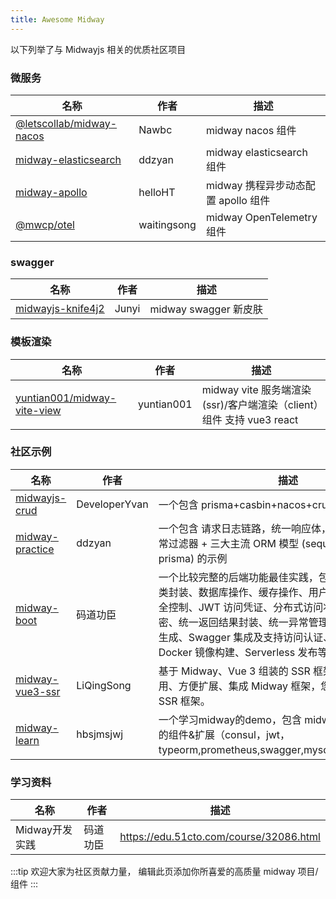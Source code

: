 ```yaml
---
title: Awesome Midway
---
```


以下列举了与 Midwayjs 相关的优质社区项目

### 微服务

| 名称                                                 | 作者        | 描述                                |
| ---------------------------------------------------- | ----------- | ----------------------------------- |
| [@letscollab/midway-nacos][@letscollab/midway-nacos] | Nawbc       | midway nacos 组件                   |
| [midway-elasticsearch][midway-elasticsearch]         | ddzyan      | midway elasticsearch 组件           |
| [midway-apollo][midway-apollo]                       | helloHT     | midway 携程异步动态配置 apollo 组件 |
| [@mwcp/otel][@mwcp/otel]                             | waitingsong | midway OpenTelemetry 组件           |

### swagger

| 名称                                   | 作者  | 描述                  |
| -------------------------------------- | ----- | --------------------- |
| [midwayjs-knife4j2][midwayjs-knife4j2] | Junyi | midway swagger 新皮肤 |

### 模板渲染

| 名称                                                       | 作者       | 描述                                                                 |
| ---------------------------------------------------------- | ---------- | -------------------------------------------------------------------- |
| [yuntian001/midway-vite-view][yuntian001/midway-vite-view] | yuntian001 | midway vite 服务端渲染(ssr)/客户端渲染（client）组件 支持 vue3 react |

### 社区示例

| 名称                               | 作者          | 描述                                                                                                                                                                                                                                                                                         |
| ---------------------------------- | ------------- | -------------------------------------------------------------------------------------------------------------------------------------------------------------------------------------------------------------------------------------------------------------------------------------------- |
| [midwayjs-crud][midwayjs-crud]     | DeveloperYvan | 一个包含 prisma+casbin+nacos+crud 的示例                                                                                                                                                                                                                                                     |
| [midway-practice][midway-practice] | ddzyan        | 一个包含 请求日志链路，统一响应体，统一异常处理，异常过滤器 + 三大主流 ORM 模型 (sequelize，typeORM，prisma) 的示例                                                                                                                                                                          |
| [midway-boot][midway-boot]         | 码道功臣      | 一个比较完整的后端功能最佳实践，包含：增删改查及基类封装、数据库操作、缓存操作、用户安全认证及访问安全控制、JWT 访问凭证、分布式访问状态管理、密码加解密、统一返回结果封装、统一异常管理、Snowflake 主键生成、Swagger 集成及支持访问认证、环境变量的使用、Docker 镜像构建、Serverless 发布等 |
| [midway-vue3-ssr][midway-vue3-ssr] | LiQingSong    | 基于 Midway、Vue 3 组装的 SSR 框架，简单、易学易用、方便扩展、集成 Midway 框架，您一直想要的 Vue SSR 框架。                                                                                                                                                                                  |
| [midway-learn][midway-learn]       | hbsjmsjwj     | 一个学习midway的demo，包含 midway3 + egg + 官方的组件&扩展（consul，jwt，typeorm,prometheus,swagger,mysql2,grpc,rabbitmq）                                                                                                                                                                   |

### 学习资料

| 名称           | 作者     | 描述                                    |
| -------------- | -------- | --------------------------------------- |
| Midway开发实践 | 码道功臣 | https://edu.51cto.com/course/32086.html |


:::tip
欢迎大家为社区贡献力量， 编辑此页添加你所喜爱的高质量 midway 项目/组件
:::


[midway-elasticsearch]: https://github.com/ddzyan/midway-elasticsearch
[midway-apollo]: https://github.com/helloHT/midway-apollo
[@letscollab/midway-nacos]: https://github.com/deskbtm-letscollab/midway-nacos
[@mwcp/otel]: https://github.com/waitingsong/midway-components/tree/main/packages/otel

[midwayjs-knife4j2]: https://github.com/fangbao-0418/midway/tree/master/packages/swagger
[yuntian001/midway-vite-view]: https://github.com/yuntian001/midway-vite-view

[midwayjs-crud]: https://github.com/developeryvan/midwayjs-crud
[midway-practice]: https://github.com/ddzyan/midway-practice
[midway-boot]: https://github.com/bestaone/midway-boot
[midway-vue3-ssr]: https://github.com/lqsong/midway-vue3-ssr
[midway-learn]: https://github.com/hbsjmsjwj/midway-learn.git
